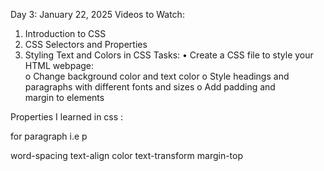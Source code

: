 

Day 3: January 22, 2025 
Videos to Watch: 
1. Introduction to CSS 
2. CSS Selectors and Properties 
3. Styling Text and Colors in CSS 
Tasks: 
• Create a CSS file to style your HTML webpage:  
o Change background color and text color 
o Style headings and paragraphs with different fonts and sizes 
o Add padding and margin to elements



Properties I learned in css :

for paragraph i.e p

word-spacing
text-align
color
text-transform
margin-top
